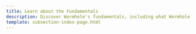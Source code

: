 ```yaml
---
title: Learn about the Fundamentals
description: Discover Wormhole's fundamentals, including what Wormhole is, its architecture, and the robust security measures that safeguard cross-chain interactions.
template: subsection-index-page.html
---
```

